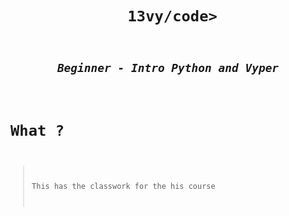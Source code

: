 <h1 align="center"><code> 13vy/code></h1>
<h2 align="center"><i>Beginner - Intro Python and Vyper</i></h2>

# What ? 
> This has the classwork for the his course 
